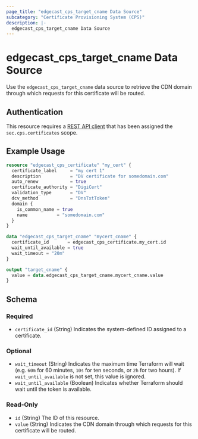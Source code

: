 ```yaml
---
page_title: "edgecast_cps_target_cname Data Source"
subcategory: "Certificate Provisioning System (CPS)"
description: |-
  edgecast_cps_target_cname Data Source
---
```


# edgecast_cps_target_cname Data Source

Use the `edgecast_cps_target_cname` data source to retrieve the CDN domain through which requests for this certificate will be routed.

## Authentication

This resource requires a [REST API client](../guides/authentication#rest-api-oauth-20-client-credentials) that has been assigned the `sec.cps.certificates` scope.

## Example Usage

```terraform
resource "edgecast_cps_certificate" "my_cert" {
  certificate_label     = "my cert 1"
  description           = "DV certificate for somedomain.com"
  auto_renew            = true
  certificate_authority = "DigiCert"
  validation_type       = "DV"
  dcv_method            = "DnsTxtToken"
  domain {
    is_common_name = true
    name           = "somedomain.com"
  }
}

data "edgecast_cps_target_cname" "mycert_cname" {
  certificate_id       = edgecast_cps_certificate.my_cert.id
  wait_until_available = true
  wait_timeout = "20m"
}

output "target_cname" {
  value = data.edgecast_cps_target_cname.mycert_cname.value
}
```

<!-- schema generated by tfplugindocs -->
## Schema

### Required

- `certificate_id` (String) Indicates the system-defined ID assigned to a certificate.

### Optional

- `wait_timeout` (String) Indicates the maximum time Terraform will wait (e.g. `60m` for 60 minutes, `10s` for ten seconds, or `2h` for two hours). If `wait_until_available` is not set, this value is ignored.
- `wait_until_available` (Boolean) Indicates whether Terraform should wait until the token is available.

### Read-Only

- `id` (String) The ID of this resource.
- `value` (String) Indicates the CDN domain through which requests for this certificate will be routed.
